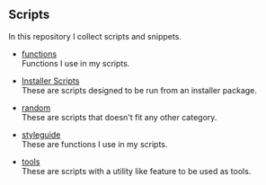 ## Scripts

In this repository I collect scripts and snippets.

* [functions](https://github.com/erikberglund/Scripts/tree/master/functions)  
 Functions I use in my scripts.

* [Installer Scripts]()  
 These are scripts designed to be run from an installer package.

* [random](https://github.com/erikberglund/Scripts/tree/master/random)  
 These are scripts that doesn't fit any other category.

* [styleguide](https://github.com/erikberglund/Scripts/tree/master/styleguide)  
 These are functions I use in my scripts.

* [tools](https://github.com/erikberglund/Scripts/tree/master/tools)  
 These are scripts with a utility like feature to be used as tools.


